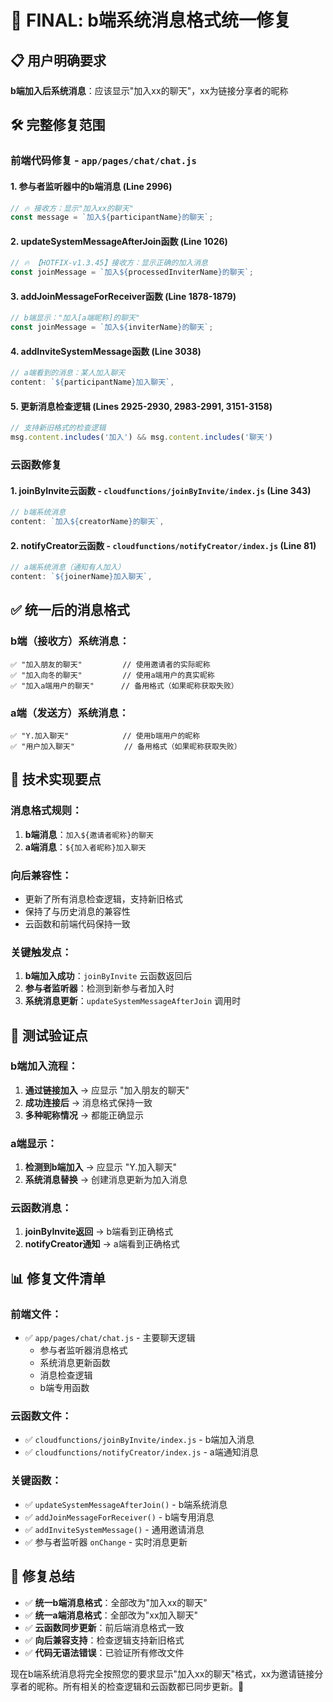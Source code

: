 # 🎯 FINAL: b端系统消息格式统一修复

## 📋 **用户明确要求**

**b端加入后系统消息**：应该显示"加入xx的聊天"，xx为链接分享者的昵称

## 🛠️ **完整修复范围**

### **前端代码修复** - `app/pages/chat/chat.js`

#### **1. 参与者监听器中的b端消息** (Line 2996)
```javascript
// 🔥 接收方：显示"加入xx的聊天"
const message = `加入${participantName}的聊天`;
```

#### **2. updateSystemMessageAfterJoin函数** (Line 1026)
```javascript
// 🔥 【HOTFIX-v1.3.45】接收方：显示正确的加入消息
const joinMessage = `加入${processedInviterName}的聊天`;
```

#### **3. addJoinMessageForReceiver函数** (Line 1878-1879)
```javascript
// b端显示："加入[a端昵称]的聊天"
const joinMessage = `加入${inviterName}的聊天`;
```

#### **4. addInviteSystemMessage函数** (Line 3038)
```javascript
// a端看到的消息：某人加入聊天
content: `${participantName}加入聊天`,
```

#### **5. 更新消息检查逻辑** (Lines 2925-2930, 2983-2991, 3151-3158)
```javascript
// 支持新旧格式的检查逻辑
msg.content.includes('加入') && msg.content.includes('聊天')
```

### **云函数修复**

#### **1. joinByInvite云函数** - `cloudfunctions/joinByInvite/index.js` (Line 343)
```javascript
// b端系统消息
content: `加入${creatorName}的聊天`,
```

#### **2. notifyCreator云函数** - `cloudfunctions/notifyCreator/index.js` (Line 81)
```javascript
// a端系统消息（通知有人加入）
content: `${joinerName}加入聊天`,
```

## ✅ **统一后的消息格式**

### **b端（接收方）系统消息**：
```
✅ "加入朋友的聊天"         // 使用邀请者的实际昵称
✅ "加入向冬的聊天"         // 使用a端用户的真实昵称
✅ "加入a端用户的聊天"      // 备用格式（如果昵称获取失败）
```

### **a端（发送方）系统消息**：
```
✅ "Y.加入聊天"            // 使用b端用户的昵称
✅ "用户加入聊天"           // 备用格式（如果昵称获取失败）
```

## 🔧 **技术实现要点**

### **消息格式规则**：
1. **b端消息**：`加入${邀请者昵称}的聊天`
2. **a端消息**：`${加入者昵称}加入聊天`

### **向后兼容性**：
- 更新了所有消息检查逻辑，支持新旧格式
- 保持了与历史消息的兼容性
- 云函数和前端代码保持一致

### **关键触发点**：
1. **b端加入成功**：`joinByInvite` 云函数返回后
2. **参与者监听器**：检测到新参与者加入时
3. **系统消息更新**：`updateSystemMessageAfterJoin` 调用时

## 🧪 **测试验证点**

### **b端加入流程**：
1. **通过链接加入** → 应显示 "加入朋友的聊天"
2. **成功连接后** → 消息格式保持一致
3. **多种昵称情况** → 都能正确显示

### **a端显示**：
1. **检测到b端加入** → 应显示 "Y.加入聊天"
2. **系统消息替换** → 创建消息更新为加入消息

### **云函数消息**：
1. **joinByInvite返回** → b端看到正确格式
2. **notifyCreator通知** → a端看到正确格式

## 📊 **修复文件清单**

### **前端文件**：
- ✅ `app/pages/chat/chat.js` - 主要聊天逻辑
  - 参与者监听器消息格式
  - 系统消息更新函数
  - 消息检查逻辑
  - b端专用函数

### **云函数文件**：
- ✅ `cloudfunctions/joinByInvite/index.js` - b端加入消息
- ✅ `cloudfunctions/notifyCreator/index.js` - a端通知消息

### **关键函数**：
- ✅ `updateSystemMessageAfterJoin()` - b端系统消息
- ✅ `addJoinMessageForReceiver()` - b端专用消息
- ✅ `addInviteSystemMessage()` - 通用邀请消息
- ✅ 参与者监听器 `onChange` - 实时消息更新

## 🎯 **修复总结**

- ✅ **统一b端消息格式**：全部改为"加入xx的聊天"
- ✅ **统一a端消息格式**：全部改为"xx加入聊天"
- ✅ **云函数同步更新**：前后端消息格式一致
- ✅ **向后兼容支持**：检查逻辑支持新旧格式
- ✅ **代码无语法错误**：已验证所有修改文件

现在b端系统消息将完全按照您的要求显示"加入xx的聊天"格式，xx为邀请链接分享者的昵称。所有相关的检查逻辑和云函数都已同步更新。🎯